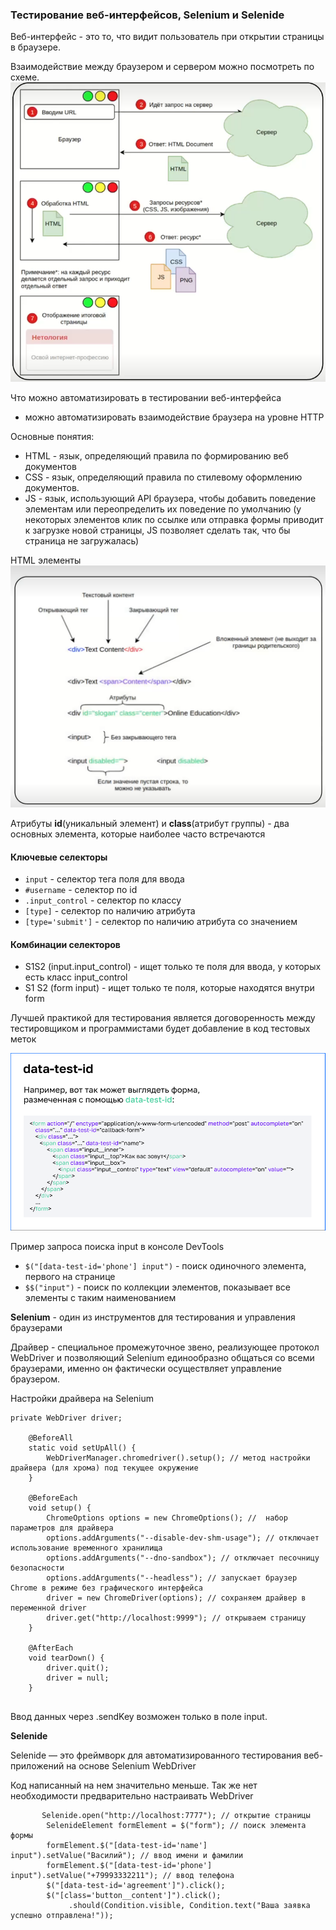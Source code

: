 ### Тестирование веб-интерфейсов, Selenium и Selenide

Веб-интерфейс - это то, что видит пользователь при открытии страницы в браузере.

Взаимодействие между браузером и сервером можно посмотреть по схеме.
![img.png](img.png)

Что можно автоматизировать в тестировании веб-интерфейса
- можно автоматизировать взаимодействие браузера на уровне НТТР

Основные понятия:
* HTML - язык, определяющий правила по формированию веб документов
* CSS - язык, определяющий правила по стилевому оформлению документов.
* JS - язык, использующий API браузера, чтобы добавить поведение элементам или переопределить их поведение по умолчанию (у некоторых элементов клик по ссылке или отправка формы приводит к загрузке новой страницы, JS позволяет сделать так, что бы страница не загружалась)

HTML элементы 
![img_1.png](img_1.png)

Атрибуты **id**(уникальный элемент) и **class**(атрибут группы) - два основных элемента, которые наиболее часто встречаются

#### Ключевые селекторы
- ```input``` - селектор тега поля для ввода
- ```#username``` - селектор по id
- ```.input_control``` - селектор по классу
- ```[type]``` - селектор по наличию атрибута
- ```[type='submit']``` - селектор по наличию атрибута со значением

#### Комбинации селекторов

* S1S2 (input.input_control) - ищет только те поля для ввода, у которых есть класс input_control 
* S1 S2 (form input) - ищет только те поля, которые находятся внутри form

Лучшей практикой для тестирования является договоренность между тестировщиком и программистами будет добавление в код тестовых меток

![img_2.png](img_2.png)

Пример запроса поиска input в консоле DevTools 
* ```$("[data-test-id='phone'] input")``` - поиск одиночного элемента, первого на странице
* ```$$("input")``` - поиск по коллекции элементов, показывает все элементы с таким наименованием

**Selenium** - один из инструментов для тестирования и управления браузерами

Драйвер - специальное промежуточное звено, реализующее протокол WebDriver и позволяющий Selenium единообразно общаться со всеми браузерами, именно он фактически осуществляет управление браузером.

Настройки драйвера на Selenium

```
private WebDriver driver;

    @BeforeAll
    static void setUpAll() {
        WebDriverManager.chromedriver().setup(); // метод настройки драйвера (для хрома) под текущее окружение
    }

    @BeforeEach
    void setup() {
        ChromeOptions options = new ChromeOptions(); //  набор параметров для драйвера
        options.addArguments("--disable-dev-shm-usage"); // отключает использование временного хранилища
        options.addArguments("--dno-sandbox"); // отключает песочницу безопасности
        options.addArguments("--headless"); // запускает браузер Chrome в режиме без графического интерфейса
        driver = new ChromeDriver(options); // сохраняем драйвер в переменной driver
        driver.get("http://localhost:9999"); // открываем страницу
    }

    @AfterEach
    void tearDown() {
        driver.quit();
        driver = null;
    }
    
```
Ввод данных через .sendKey возможен только в поле input.


**Selenide** 

Selenide — это фреймворк для автоматизированного тестирования веб-приложений на основе Selenium WebDriver

Код написанный на нем значительно меньше. Так же нет необходимости предварительно настраивать WebDriver
```
       Selenide.open("http://localhost:7777"); // открытие страницы
        SelenideElement formElement = $("form"); // поиск элемента формы
        formElement.$("[data-test-id='name'] input").setValue("Василий"); // ввод имени и фамилии
        formElement.$("[data-test-id='phone'] input").setValue("+79993332211"); // ввод телефона
        $("[data-test-id='agreement']").click();
        $("[class='button__content']").click();
             .should(Condition.visible, Condition.text("Ваша заявка успешно отправлена!"));
```

